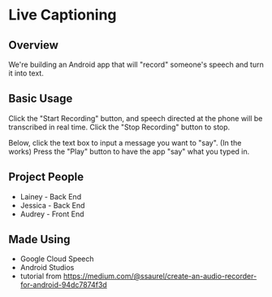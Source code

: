 # Live Captioning
## Overview
We're building an Android app that will "record" someone's speech and turn it into text.

## Basic Usage
Click the "Start Recording" button, and speech directed at the phone will be transcribed in real time.
Click the "Stop Recording" button to stop.

Below, click the text box to input a message you want to "say".
(In the works) Press the "Play" button to have the app "say" what you typed in.

## Project People
* Lainey  - Back End
* Jessica - Back End
* Audrey  - Front End

## Made Using
* Google Cloud Speech
* Android Studios
* tutorial from https://medium.com/@ssaurel/create-an-audio-recorder-for-android-94dc7874f3d
